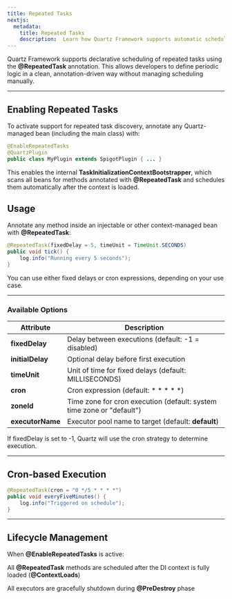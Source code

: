 ```yaml
---
title: Repeated Tasks
nextjs:
  metadata:
    title: Repeated Tasks
    description:  Learn how Quartz Framework supports automatic scheduling of repeated tasks using annotations
---
```


Quartz Framework supports declarative scheduling of repeated tasks using the **@RepeatedTask** annotation. This allows developers to define periodic logic in a clean, annotation-driven way without managing scheduling manually.

---

## Enabling Repeated Tasks

To activate support for repeated task discovery, annotate any Quartz-managed bean (including the main class) with:

```java
@EnableRepeatedTasks
@QuartzPlugin
public class MyPlugin extends SpigotPlugin { ... }
```

This enables the internal **TaskInitializationContextBootstrapper**, which scans all beans for methods annotated with **@RepeatedTask** and schedules them automatically after the context is loaded.

## Usage

Annotate any method inside an injectable or other context-managed bean with **@RepeatedTask**:

```java
@RepeatedTask(fixedDelay = 5, timeUnit = TimeUnit.SECONDS)
public void tick() {
    log.info("Running every 5 seconds");
}
```

You can use either fixed delays or cron expressions, depending on your use case.

---

### Available Options


| Attribute        | Description                                                           |
|------------------|-----------------------------------------------------------------------|
| **fixedDelay**   | Delay between executions (default: -1 = disabled)                     |
| **initialDelay** | Optional delay before first execution                                 |  
| **timeUnit**     | Unit of time for fixed delays (default: MILLISECONDS)                 |
| **cron**         | Cron expression (default: * * * * *)                                  |
| **zoneId**       | Time zone for cron execution (default: system time zone or "default") |
| **executorName** | Executor pool name to target (default: **default**)                   |

If fixedDelay is set to -1, Quartz will use the cron strategy to determine execution.

---

## Cron-based Execution

```java
@RepeatedTask(cron = "0 */5 * * * *")
public void everyFiveMinutes() {
    log.info("Triggered on schedule");
}
```

---

## Lifecycle Management

When **@EnableRepeatedTasks** is active:

All **@RepeatedTask** methods are scheduled after the DI context is fully loaded (**@ContextLoads**)

All executors are gracefully shutdown during **@PreDestroy** phase